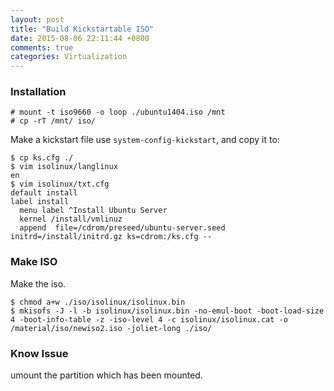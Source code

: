 ```yaml
---
layout: post
title: "Build Kickstartable ISO"
date: 2015-08-06 22:11:44 +0800
comments: true
categories: Virtualization
---
```

### Installation

```
# mount -t iso9660 -o loop ./ubuntu1404.iso /mnt
# cp -rT /mnt/ iso/
```
Make a kickstart file use `system-config-kickstart`, and copy it to:    

```
$ cp ks.cfg ./
$ vim isolinux/langlinux
en
$ vim isolinux/txt.cfg
default install
label install
  menu label ^Install Ubuntu Server
  kernel /install/vmlinuz
  append  file=/cdrom/preseed/ubuntu-server.seed initrd=/install/initrd.gz ks=cdrom:/ks.cfg --
```

### Make ISO
Make the iso.    

```
$ chmod a+w ./iso/isolinux/isolinux.bin 
$ mkisofs -J -l -b isolinux/isolinux.bin -no-emul-boot -boot-load-size 4 -boot-info-table -z -iso-level 4 -c isolinux/isolinux.cat -o /material/iso/newiso2.iso -joliet-long ./iso/
```

### Know Issue
umount the partition which has been mounted.    
